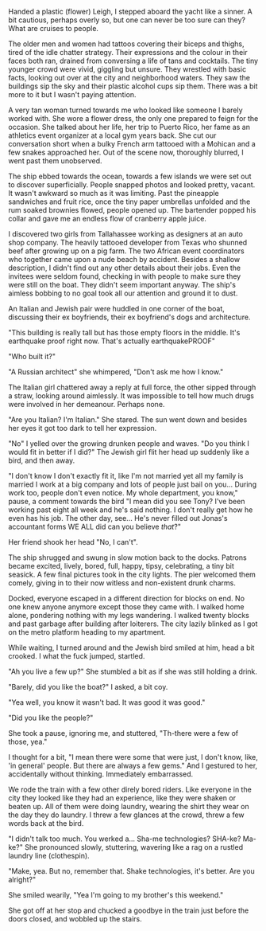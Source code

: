 Handed a plastic (flower) Leigh, I stepped aboard the yacht like a sinner. A bit cautious, perhaps overly so, but one can never be too sure can they? What are cruises to people.

The older men and women had tattoos covering their biceps and thighs, tired of the idle chatter strategy. Their expressions and the colour in their faces both ran, drained from conversing a life of tans and cocktails. The tiny younger crowd were vivid, giggling but unsure. They wrestled with basic facts, looking out over at the city and neighborhood waters. They saw the buildings sip the sky and their plastic alcohol cups sip them. There was a bit more to it but I wasn't paying attention.

A very tan woman turned towards me who looked like someone I barely worked with. She wore a flower dress, the only one prepared to feign for the occasion. She talked about her life, her trip to Puerto Rico, her fame as an athletics event organizer at a local gym years back. She cut our conversation short when a bulky French arm tattooed with a Mohican and a few snakes approached her. Out of the scene now, thoroughly blurred, I went past them unobserved.

The ship ebbed towards the ocean, towards a few islands we were set out to discover superficially. People snapped photos and looked pretty, vacant. It wasn't awkward so much as it was limiting. Past the pineapple sandwiches and fruit rice, once the tiny paper umbrellas unfolded and the rum soaked brownies flowed, people opened up. The bartender popped his collar and gave me an endless flow of cranberry apple juice.

I discovered two girls from Tallahassee working as designers at an auto shop company. The heavily tattooed developer from Texas who shunned beef after growing up on a pig farm. The two African event coordinators who together came upon a nude beach by accident. Besides a shallow description, I didn't find out any other details about their jobs. Even the invitees were seldom found, checking in with people to make sure they were still on the boat. They didn't seem important anyway. The ship's aimless bobbing to no goal took all our attention and ground it to dust.

An Italian and Jewish pair were huddled in one corner of the boat, discussing their ex boyfriends, their ex boyfriend's dogs and architecture.

"This building is really tall but has those empty floors in the middle. It's earthquake proof right now. That's actually earthquakePROOF"

"Who built it?"

"A Russian architect" she whimpered, "Don't ask me how I know."

The Italian girl chattered away a reply at full force, the other sipped through a straw, looking around aimlessly. It was impossible to tell how much drugs were involved in her demeanour. Perhaps none.

"Are you Italian? I'm Italian." She stared. The sun went down and besides her eyes it got too dark to tell her expression.

"No" I yelled over the growing drunken people and waves. "Do you think I would fit in better if I did?" The Jewish girl flit her head up suddenly like a bird, and then away.

"I don't know I don't exactly fit it, like I'm not married yet all my family is married I work at a big company and lots of people just bail on you... During work too, people don't even notice. My whole department, you know," pause, a comment towards the bird "I mean did you see Tony? I've been working past eight all week and he's said nothing. I don't really get how he even has his job. The other day, see... He's never filled out Jonas's accountant forms WE ALL did can you believe _that_?"

Her friend shook her head "No, I can't".

The ship shrugged and swung in slow motion back to the docks. Patrons became excited, lively, bored, full, happy, tipsy, celebrating, a tiny bit seasick. A few final pictures took in the city lights. The pier welcomed them comely, giving in to their now witless and non-existent drunk charms.

Docked, everyone escaped in a different direction for blocks on end. No one knew anyone anymore except those they came with. I walked home alone, pondering nothing with my legs wandering. I walked twenty blocks and past garbage after building after loiterers. The city lazily blinked as I got on the metro platform heading to my apartment.

While waiting, I turned around and the Jewish bird smiled at him, head a bit crooked. I what the fuck jumped, startled.

"Ah you live a few up?" She stumbled a bit as if she was still holding a drink.

"Barely, did you like the boat?" I asked, a bit coy.

"Yea well, you know it wasn't bad. It was good it was good."

"Did you like the people?"

She took a pause, ignoring me, and stuttered, "Th-there were a few of those, yea."

I thought for a bit, "I mean there were some that were just, I don't know, like, 'in general' people. But there are always a few gems." And I gestured to her, accidentally without thinking. Immediately embarrassed.

We rode the train with a few other direly bored riders. Like everyone in the city they looked like they had an experience, like they were shaken or beaten up. All of them were doing laundry, wearing the shirt they wear on the day they do laundry. I threw a few glances at the crowd, threw a few words back at the bird.

"I didn't talk too much. You werked a... Sha-me technologies? SHA-ke? Ma-ke?" She pronounced slowly, stuttering, wavering like a rag on a rustled laundry line (clothespin).

"Make, yea. But no, remember that. Shake technologies, it's better. Are you alright?"

She smiled wearily, "Yea I'm going to my brother's this weekend."

She got off at her stop and chucked a goodbye in the train just before the doors closed, and wobbled up the stairs.
